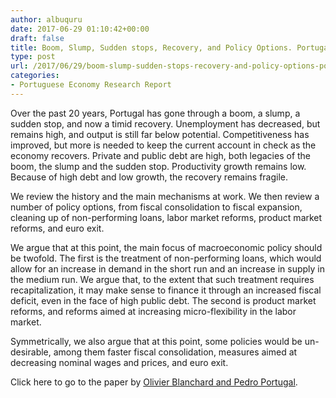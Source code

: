 ```yaml
---
author: albuquru
date: 2017-06-29 01:10:42+00:00
draft: false
title: Boom, Slump, Sudden stops, Recovery, and Policy Options. Portugal and the Euro
type: post
url: /2017/06/29/boom-slump-sudden-stops-recovery-and-policy-options-portugal-and-the-euro/
categories:
- Portuguese Economy Research Report
---
```










Over the past 20 years, Portugal has gone through a boom, a slump, a sudden stop, and now a timid recovery. Unemployment has decreased, but remains high, and output is still far below potential. Competitiveness has improved, but more is needed to keep the current account in check as the economy recovers. Private and public debt are high, both legacies of the boom, the slump and the sudden stop. Productivity growth remains low. Because of high debt and low growth, the recovery remains fragile.

We review the history and the main mechanisms at work. We then review a number of policy options, from fiscal consolidation to fiscal expansion, cleaning up of non-performing loans, labor market reforms, product market reforms, and euro exit.

We argue that at this point, the main focus of macroeconomic policy should be twofold. The first is the treatment of non-performing loans, which would allow for an increase in demand in the short run and an increase in supply in the medium run. We argue that, to the extent that such treatment requires recapitalization, it may make sense to finance it through an increased fiscal deficit, even in the face of high public debt. The second is product market reforms, and reforms aimed at increasing micro-flexibility in the labor market.

Symmetrically, we also argue that at this point, some policies would be un- desirable, among them faster fiscal consolidation, measures aimed at decreasing nominal wages and prices, and euro exit.

Click here to go to the paper by [Olivier Blanchard and Pedro Portugal](https://papers.ssrn.com/sol3/papers.cfm?abstract_id=2996663).








